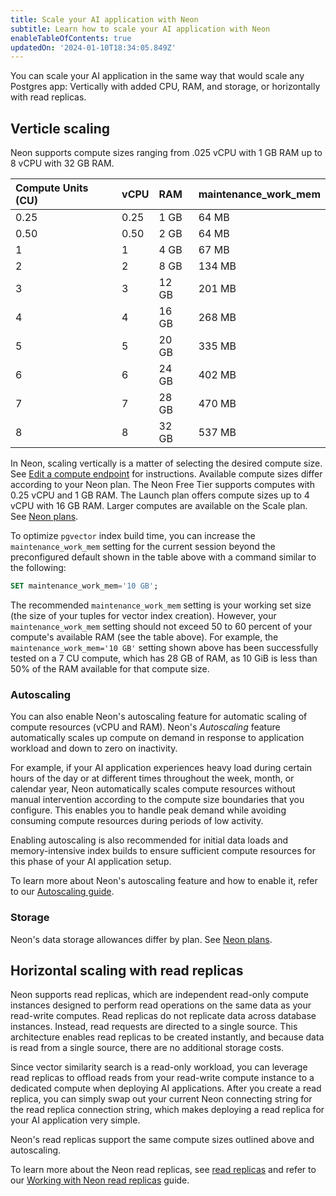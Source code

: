 ```yaml
---
title: Scale your AI application with Neon
subtitle: Learn how to scale your AI application with Neon
enableTableOfContents: true
updatedOn: '2024-01-10T18:34:05.849Z'
---
```


You can scale your AI application in the same way that would scale any Postgres app: Vertically with added CPU, RAM, and storage, or horizontally with read replicas.

## Verticle scaling

Neon supports compute sizes ranging from .025 vCPU with 1 GB RAM up to 8 vCPU with 32 GB RAM.

| Compute Units (CU) | vCPU | RAM   | maintenance_work_mem |
| :----------------- | :--- | :---- | :------------------- |
| 0.25               | 0.25 | 1 GB  | 64 MB                |
| 0.50               | 0.50 | 2 GB  | 64 MB                |
| 1                  | 1    | 4 GB  | 67 MB                |
| 2                  | 2    | 8 GB  | 134 MB               |
| 3                  | 3    | 12 GB | 201 MB               |
| 4                  | 4    | 16 GB | 268 MB               |
| 5                  | 5    | 20 GB | 335 MB               |
| 6                  | 6    | 24 GB | 402 MB               |
| 7                  | 7    | 28 GB | 470 MB               |
| 8                  | 8    | 32 GB | 537 MB               |

In Neon, scaling vertically is a matter of selecting the desired compute size. See [Edit a compute endpoint](/docs/manage/endpoints#edit-a-compute-endpoint) for instructions. Available compute sizes differ according to your Neon plan. The Neon Free Tier supports computes with 0.25 vCPU and 1 GB RAM. The Launch plan offers compute sizes up to 4 vCPU with 16 GB RAM. Larger computes are available on the Scale plan. See [Neon plans](/docs/introduction/plans).

To optimize `pgvector` index build time, you can increase the `maintenance_work_mem` setting for the current session beyond the preconfigured default shown in the table above with a command similar to the following:

```sql
SET maintenance_work_mem='10 GB';
```

The recommended `maintenance_work_mem` setting is your working set size (the size of your tuples for vector index creation). However, your `maintenance_work_mem` setting should not exceed 50 to 60 percent of your compute's available RAM (see the table above). For example, the `maintenance_work_mem='10 GB'` setting shown above has been successfully tested on a 7 CU compute, which has 28 GB of RAM, as 10 GiB is less than 50% of the RAM available for that compute size.

### Autoscaling

You can also enable Neon's autoscaling feature for automatic scaling of compute resources (vCPU and RAM). Neon's _Autoscaling_ feature automatically scales up compute on demand in response to application workload and down to zero on inactivity.

For example, if your AI application experiences heavy load during certain hours of the day or at different times throughout the week, month, or calendar year, Neon automatically scales compute resources without manual intervention according to the compute size boundaries that you configure. This enables you to handle peak demand while avoiding consuming compute resources during periods of low activity.

Enabling autoscaling is also recommended for initial data loads and memory-intensive index builds to ensure sufficient compute resources for this phase of your AI application setup.

To learn more about Neon's autoscaling feature and how to enable it, refer to our [Autoscaling guide](/docs/introduction/autoscaling).

### Storage

Neon's data storage allowances differ by plan. See [Neon plans](/docs/introduction/plans).

## Horizontal scaling with read replicas

Neon supports read replicas, which are independent read-only compute instances designed to perform read operations on the same data as your read-write computes. Read replicas do not replicate data across database instances. Instead, read requests are directed to a single source. This architecture enables read replicas to be created instantly, and because data is read from a single source, there are no additional storage costs.

Since vector similarity search is a read-only workload, you can leverage read replicas to offload reads from your read-write compute instance to a dedicated compute when deploying AI applications. After you create a read replica, you can simply swap out your current Neon connecting string for the read replica connection string, which makes deploying a read replica for your AI application very simple.

Neon's read replicas support the same compute sizes outlined above and autoscaling.

To learn more about the Neon read replicas, see [read replicas](/docs/introduction/read-replicas) and refer to our [Working with Neon read replicas](/docs/guides/read-replica-guide) guide.
